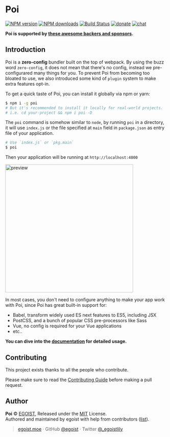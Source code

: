 # Poi

[![NPM version](https://img.shields.io/npm/v/poi.svg?style=for-the-badge)](https://npmjs.com/package/poi) [![NPM downloads](https://img.shields.io/npm/dm/poi.svg?style=for-the-badge)](https://npmjs.com/package/poi) [![Build Status](https://img.shields.io/circleci/project/egoist/poi/master.svg?style=for-the-badge)](https://circleci.com/gh/egoist/poi) [![donate](https://img.shields.io/badge/$-donate-ff69b4.svg?maxAge=2592000&style=for-the-badge)](./BACKERS.md) [![chat](https://img.shields.io/badge/chat-on%20discord-7289DA.svg?style=for-the-badge)](https://chat.egoist.moe)

__Poi is supported by [these awesome backers and sponsors](./BACKERS.md).__

## Introduction

Poi is a __zero-config__ bundler built on the top of webpack. By using the buzz word `zero-config`, it does not mean that there's no config, instead we pre-configurared many things for you. To prevent Poi from becoming too bloated to use, we also introduced some kind of `plugin` system to make extra features opt-in.

To get a quick taste of Poi, you can install it globally via npm or yarn:

```bash
$ npm i -g poi
# But it's recommended to install it locally for real-world projects.
# i.e. cd your-project && npm i poi -D
```

The `poi` command is somehow similar to `node`, by running `poi` in a directory, it will use `index.js` or the file specified at `main` field in `package.json` as entry file of your application.

```bash
# Use `index.js` or `pkg.main`
$ poi
```

Then your application will be running at `http://localhost:4000`

<img src="https://i.loli.net/2018/03/27/5ab9f9699682b.png" width="400" alt="preview">

In most cases, you don't need to configure anything to make your app work with Poi, since Poi has great built-in support for:

- Babel, transform widely used ES next features to ES5, including JSX
- PostCSS, and a bunch of popular CSS pre-processors like Sass
- Vue, no config is required for your Vue applications
- etc..

__You can dive into the [documentation](https://poi.js.org) for detailed usage.__

## Contributing

This project exists thanks to all the people who contribute.

Please make sure to read the [Contributing Guide](./CONTRIBUTING.md) before making a pull request.

## Author

**Poi** © [EGOIST](https://github.com/egoist), Released under the [MIT](./LICENSE) License.<br>
Authored and maintained by egoist with help from contributors ([list](https://github.com/egoist/poi/contributors)).

> [egoist.moe](https://egoist.moe) · GitHub [@egoist](https://github.com/egoist) · Twitter [@_egoistlily](https://twitter.com/_egoistlily)
